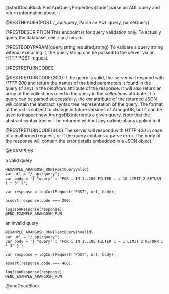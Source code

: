 
@startDocuBlock PostApiQueryProperties
@brief parse an AQL query and return information about it

@RESTHEADER{POST /_api/query, Parse an AQL query, parseQuery}

@RESTDESCRIPTION
This endpoint is for query validation only. To actually query the database,
see `/api/cursor`.

@RESTBODYPARAM{query,string,required,string}
To validate a query string without executing it, the query string can be
passed to the server via an HTTP POST request.

@RESTRETURNCODES

@RESTRETURNCODE{200}
If the query is valid, the server will respond with *HTTP 200* and
return the names of the bind parameters it found in the query (if any) in
the *bindVars* attribute of the response. It will also return an array
of the collections used in the query in the *collections* attribute.
If a query can be parsed successfully, the *ast* attribute of the returned
JSON will contain the abstract syntax tree representation of the query.
The format of the *ast* is subject to change in future versions of
ArangoDB, but it can be used to inspect how ArangoDB interprets a given
query. Note that the abstract syntax tree will be returned without any
optimizations applied to it.

@RESTRETURNCODE{400}
The server will respond with *HTTP 400* in case of a malformed request,
or if the query contains a parse error. The body of the response will
contain the error details embedded in a JSON object.

@EXAMPLES

a valid query

    @EXAMPLE_ARANGOSH_RUN{RestQueryValid}
    var url = "/_api/query";
    var body = '{ "query" : "FOR i IN 1..100 FILTER i > 10 LIMIT 2 RETURN i * 3" }';

    var response = logCurlRequest('POST', url, body);

    assert(response.code === 200);

    logJsonResponse(response);
    @END_EXAMPLE_ARANGOSH_RUN

an invalid query

    @EXAMPLE_ARANGOSH_RUN{RestQueryInvalid}
    var url = "/_api/query";
    var body = '{ "query" : "FOR i IN 1..100 FILTER i = 1 LIMIT 2 RETURN i * 3" }';

    var response = logCurlRequest('POST', url, body);

    assert(response.code === 400);

    logJsonResponse(response);
    @END_EXAMPLE_ARANGOSH_RUN
@endDocuBlock
